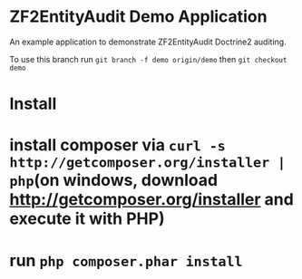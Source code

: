 ZF2EntityAudit Demo Application
===============================
An example application to demonstrate ZF2EntityAudit Doctrine2 auditing.

To use this branch run ``` git branch -f demo origin/demo ``` then ``` git checkout demo ```

Install
=======
# install composer via ``` curl -s http://getcomposer.org/installer | php ```(on windows, download http://getcomposer.org/installer and execute it with PHP)
# run ``` php composer.phar install ```
